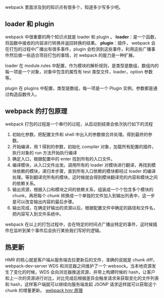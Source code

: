 webpack 里面涉及到的知识点有很多个，知道多少写多少吧。

## loader 和 plugin

webpack 中很重要的两个知识点就是 loader 和 plugin 。
**loader**：是一个函数，将函数中接收的内容进行转换并返回转换的结果。
**plugin**：插件， webpack 会在打包的过程中广播出有很多事件，plugin 会检测到这些事件，利用这些广播事件然后做一些适合项目打包的事情，对 webpack 的能力是一种扩展。

loader 在 module.rules 中配置，作为模块的解析规则，是类型是数组，数组内的每一项是一个对象，对象中包含的属性有 test 类型文件，loader，option 参数等。

plugin 在 plugins 中配置，类型是数组，每一项是一个 Plugin 实例，参数都是通过构造函数传入。

## webpack 的打包原理

webpack 打包的过程是一个串行的过程，从启动到结束会依次执行如下的流程

1. 初始化参数，把配置文件和 shell 中出入的参数做合并处理。得到最终的参数。
2. 开始编译，用 1 得到的参数，初始化 compiler 对象，加载所有配置的插件，执行对象的 run 方法开始执行编译
3. 确定入口，根据配置中的 enter 找到所有的入口文件。
4. 编译模块，从入口文件出发。调用所有的 loader 对模块进行翻译，再找到模块依赖的模块，递归本步骤，直到所有入口依赖的模块都经过 loader 的编译处理。等到翻译完所有的模块，这时候就会得到模块翻译完的内容和模块之间的依赖关系。
5. 输出资源，根据入口和模块之间的依赖关系，组装成一个个包含多个模块的 chunk，再把每个 chunk 转换成一个单独的文件加入到输出列表中，这一步是可以改变输出内容的最后步骤。
6. 输出完成，在确定好输出的资源以后，根据配置文件中确定的路径和文件名，把内容写入到文件系统中。

webpack 在以上的打包过程中，会在特定的时间点广播出特定的事件，这时候插件在监听到某个事件后会执行某些我们写好的逻辑。

## 热更新

HMR 的核心就是客户端从服务端去拉更新后的文件，准确的说就是 chunk diff，webpack-dev-server WDS 和浏览器之间维护了一个 websock。当本地资源发生了变化的时候，WDS 会向浏览器推送资源，并带上构建时候的 hash，让客户和上一次的资源进行对比，对比完成后根据差异会触发请求来获取变化的文件列表和 hash，这样客户端就可以继续向服务端发起 JSONP 请求这样就可以获取这个 chunk 的增量更新。
[webpack hmr 原理](https://zhuanlan.zhihu.com/p/30669007)
